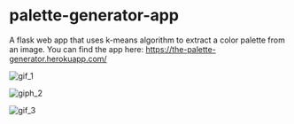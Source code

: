 # palette-generator-app
A flask web app that uses k-means algorithm to extract a color palette from an image. You can find the app here: https://the-palette-generator.herokuapp.com/

![gif_1](https://user-images.githubusercontent.com/52915849/93121668-a9ca4700-f6de-11ea-8ce1-364dc0c10164.gif)

![giph_2](https://user-images.githubusercontent.com/52915849/93121679-ac2ca100-f6de-11ea-832f-4d542d87f642.gif)

![gif_3](https://user-images.githubusercontent.com/52915849/93121684-adf66480-f6de-11ea-85c5-c5dc217311d7.gif)



